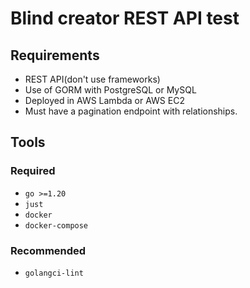
# Blind creator REST API test

## Requirements

- REST API(don't use frameworks)
- Use of GORM with PostgreSQL or MySQL
- Deployed in AWS Lambda or AWS EC2
- Must have a pagination endpoint with relationships.

## Tools

### Required

- `go >=1.20`
- `just`
- `docker`
- `docker-compose`

### Recommended

- `golangci-lint`
